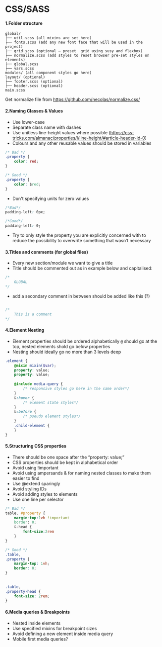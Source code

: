 # CSS/SASS

#### 1.Folder structure 

```
global/
├── util.scss (all mixins are set here)
├── fonts.scss (add any new font face that will be used in the project)
├── grid.scss (optional – preset  grid using susy and flexbox)
├── normalize.scss (add styles to reset browser pre-set styles on elements)
├── global.scss
├── vars.scss
modules/ (all component styles go here)
layout/ (optional)
├── footer.scss (optional)
├── header.scss (optional)
main.scss
```
Get normalize file from https://github.com/necolas/normalize.css/

#### 2.Naming Classes & Values
- Use lower-case
- Separate class name with dashes
- Use unitless line-height values where possible (https://css-tricks.com/almanac/properties/l/line-height/#article-header-id-0)
- Colours and any other reusable values should be stored in variables

```css
/* Bad */
.property {
    color: red;
}
```

```css
/* Good */
.property {
    color: $red;
}
```

- Don't specifying units for zero values

```css
/*Bad*/
padding-left: 0px;
```

```css
/*Good*/
padding-left: 0;
```

- Try to only style the property you are explicitly concerned with to reduce the possibility to overwrite something that wasn’t necessary


#### 3.Titles and comments (for global files)
- Every new section/module we want to give a title
- Title should be commented out as in example below and capitalised:

```css
/*
    GLOBAL
*/
```

- add a secondary comment in between should be added like this (?)

```css

/*
    This is a comment
*/
```

#### 4.Element Nesting
- Element properties should be ordered alphabetically `@` should go at the top, nested elements shold go below properties
- Nesting should ideally go no more than 3 levels deep

```scss
.element {
    @mixin mixin($var);
    property: value;
    property: value;
  
    @include media-query {
        /* responsive styles go here in the same order*/
    }
    &:hover {
        /* element state styles*/
    }
    &:before {
        /* pseudo element styles*/
    }
    .child-element {
    }
}
```

#### 5.Structuring CSS properties
- There should be one space after the “property: value;”
- CSS properties should be kept in alphabetical order
- Avoid using !important
- Avoid using ampersands & for naming nested classes to make them easier to find
- Use @extend sparingly
- Avoid styling IDs
- Avoid adding styles to elements
- Use one line per selector

```scss
/* Bad */
table, #property {
    margin-top:1vh !important
    border: 0;
    &-head {
        font-size:2rem
    }
}
```

```scss
/* Good */
.table,
.property {
    margin-top: 1vh;
    border: 0;
}
 
 
.table,
.property-head {
    font-size: 2rem;
}
```

#### 6.Media queries & Breakpoints
- Nested inside elements
- Use specified mixins for breakpoint sizes
- Avoid defining a new element inside media query
- Mobile first media queries?
